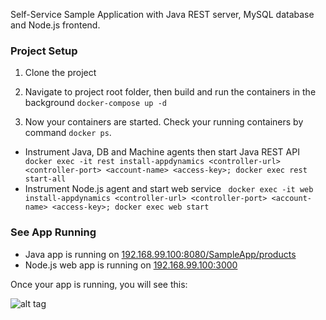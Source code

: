 Self-Service Sample Application with Java REST server, MySQL database and Node.js frontend.

### Project Setup

1. Clone the project

1. Navigate to project root folder, then build and run the containers in the background 
	```docker-compose up -d```
1. Now your containers are started. Check your running containers by command `docker ps`. 
* Instrument Java, DB and Machine agents then start Java REST API
	``` docker exec -it rest install-appdynamics <controller-url> <controller-port> <account-name> <access-key>; docker exec rest start-all```
* Instrument Node.js agent and start web service
	``` docker exec -it web install-appdynamics <controller-url> <controller-port> <account-name> <access-key>; docker exec web start```

### See App Running
* Java app is running on [192.168.99.100:8080/SampleApp/products](http://192.168.99.100:8080/SampleApp/products)
* Node.js web app is running on [192.168.99.100:3000](http://192.168.99.100:3000/#)

Once your app is running,  you will see this:

![alt tag](https://github.com/Appdynamics/SampleApp/blob/master/web/src/public/img/sampleapp.png)
